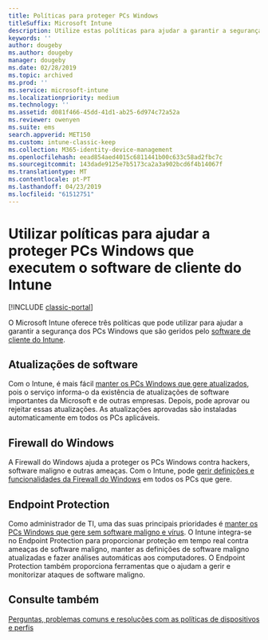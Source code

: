 ```yaml
---
title: Políticas para proteger PCs Windows
titleSuffix: Microsoft Intune
description: Utilize estas políticas para ajudar a garantir a segurança dos PCs Windows quando são geridos pelo software de cliente do Intune.
keywords: ''
author: dougeby
ms.author: dougeby
manager: dougeby
ms.date: 02/28/2019
ms.topic: archived
ms.prod: ''
ms.service: microsoft-intune
ms.localizationpriority: medium
ms.technology: ''
ms.assetid: d081f466-45dd-41d1-ab25-6d974c72a52a
ms.reviewer: owenyen
ms.suite: ems
search.appverid: MET150
ms.custom: intune-classic-keep
ms.collection: M365-identity-device-management
ms.openlocfilehash: eead854aed4015c6811441b00c633c58ad2fbc7c
ms.sourcegitcommit: 143dade9125e7b5173ca2a3a902bcd6f4b14067f
ms.translationtype: MT
ms.contentlocale: pt-PT
ms.lasthandoff: 04/23/2019
ms.locfileid: "61512751"
---
```

# <a name="use-policies-to-help-protect-windows-pcs-that-run-the-intune-client-software"></a>Utilizar políticas para ajudar a proteger PCs Windows que executem o software de cliente do Intune

[!INCLUDE [classic-portal](includes/classic-portal.md)]

O Microsoft Intune oferece três políticas que pode utilizar para ajudar a garantir a segurança dos PCs Windows que são geridos pelo [software de cliente do Intune](manage-windows-pcs-with-microsoft-intune.md).


## <a name="software-updates"></a>Atualizações de software

Com o Intune, é mais fácil [manter os PCs Windows que gere atualizados](keep-windows-pcs-up-to-date-with-software-updates-in-microsoft-intune.md), pois o serviço informa-o da existência de atualizações de software importantes da Microsoft e de outras empresas. Depois, pode aprovar ou rejeitar essas atualizações. As atualizações aprovadas são instaladas automaticamente em todos os PCs aplicáveis.

## <a name="windows-firewall"></a>Firewall do Windows

A Firewall do Windows ajuda a proteger os PCs Windows contra hackers, software maligno e outras ameaças. Com o Intune, pode [gerir definições e funcionalidades da Firewall do Windows](help-protect-windows-pcs-using-windows-firewall-policies-in-microsoft-intune.md) em todos os PCs que gere.

## <a name="endpoint-protection"></a>Endpoint Protection

Como administrador de TI, uma das suas principais prioridades é [manter os PCs Windows que gere sem software maligno e vírus](help-secure-windows-pcs-with-endpoint-protection-for-microsoft-intune.md). O Intune integra-se no Endpoint Protection para proporcionar proteção em tempo real contra ameaças de software maligno, manter as definições de software maligno atualizadas e fazer análises automáticas aos computadores. O Endpoint Protection também proporciona ferramentas que o ajudam a gerir e monitorizar ataques de software maligno.

## <a name="see-also"></a>Consulte também

[Perguntas, problemas comuns e resoluções com as políticas de dispositivos e perfis](device-profile-troubleshoot.md)
